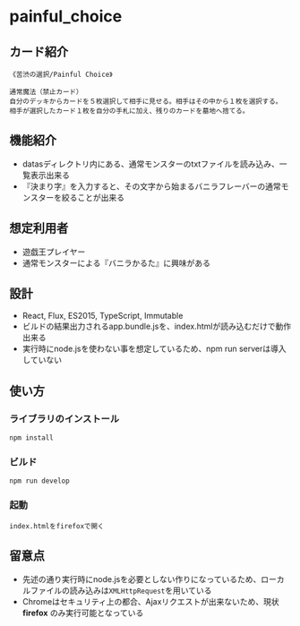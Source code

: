 # painful_choice

## カード紹介

```
《苦渋の選択/Painful Choice》

通常魔法（禁止カード）
自分のデッキからカードを５枚選択して相手に見せる。相手はその中から１枚を選択する。
相手が選択したカード１枚を自分の手札に加え、残りのカードを墓地へ捨てる。
```

## 機能紹介
- datasディレクトリ内にある、通常モンスターのtxtファイルを読み込み、一覧表示出来る
- 『決まり字』を入力すると、その文字から始まるバニラフレーバーの通常モンスターを絞ることが出来る

## 想定利用者
- 遊戯王プレイヤー
- 通常モンスターによる『バニラかるた』に興味がある

## 設計
- React, Flux, ES2015, TypeScript, Immutable
- ビルドの結果出力されるapp.bundle.jsを、index.htmlが読み込むだけで動作出来る
- 実行時にnode.jsを使わない事を想定しているため、npm run serverは導入していない

## 使い方

### ライブラリのインストール

```
npm install

```

### ビルド

```
npm run develop

```

### 起動

```
index.htmlをfirefoxで開く
```

## 留意点
- 先述の通り実行時にnode.jsを必要としない作りになっているため、ローカルファイルの読み込みは`XMLHttpRequest`を用いている
- Chromeはセキュリティ上の都合、Ajaxリクエストが出来ないため、現状 **firefox** のみ実行可能となっている